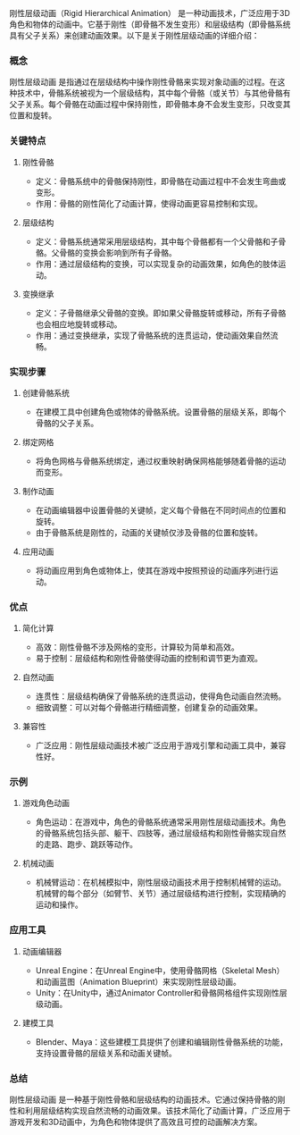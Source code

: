 刚性层级动画（Rigid Hierarchical Animation） 是一种动画技术，广泛应用于3D角色和物体的动画中。它基于刚性（即骨骼不发生变形）和层级结构（即骨骼系统具有父子关系）来创建动画效果。以下是关于刚性层级动画的详细介绍：

### 概念

刚性层级动画 是指通过在层级结构中操作刚性骨骼来实现对象动画的过程。在这种技术中，骨骼系统被视为一个层级结构，其中每个骨骼（或关节）与其他骨骼有父子关系。每个骨骼在动画过程中保持刚性，即骨骼本身不会发生变形，只改变其位置和旋转。

### 关键特点

1. 刚性骨骼
   - 定义：骨骼系统中的骨骼保持刚性，即骨骼在动画过程中不会发生弯曲或变形。
   - 作用：骨骼的刚性简化了动画计算，使得动画更容易控制和实现。

2. 层级结构
   - 定义：骨骼系统通常采用层级结构，其中每个骨骼都有一个父骨骼和子骨骼。父骨骼的变换会影响到所有子骨骼。
   - 作用：通过层级结构的变换，可以实现复杂的动画效果，如角色的肢体运动。

3. 变换继承
   - 定义：子骨骼继承父骨骼的变换。即如果父骨骼旋转或移动，所有子骨骼也会相应地旋转或移动。
   - 作用：通过变换继承，实现了骨骼系统的连贯运动，使动画效果自然流畅。

### 实现步骤

1. 创建骨骼系统
   - 在建模工具中创建角色或物体的骨骼系统。设置骨骼的层级关系，即每个骨骼的父子关系。

2. 绑定网格
   - 将角色网格与骨骼系统绑定，通过权重映射确保网格能够随着骨骼的运动而变形。

3. 制作动画
   - 在动画编辑器中设置骨骼的关键帧，定义每个骨骼在不同时间点的位置和旋转。
   - 由于骨骼系统是刚性的，动画的关键帧仅涉及骨骼的位置和旋转。

4. 应用动画
   - 将动画应用到角色或物体上，使其在游戏中按照预设的动画序列进行运动。

### 优点

1. 简化计算
   - 高效：刚性骨骼不涉及网格的变形，计算较为简单和高效。
   - 易于控制：层级结构和刚性骨骼使得动画的控制和调节更为直观。

2. 自然动画
   - 连贯性：层级结构确保了骨骼系统的连贯运动，使得角色动画自然流畅。
   - 细致调整：可以对每个骨骼进行精细调整，创建复杂的动画效果。

3. 兼容性
   - 广泛应用：刚性层级动画技术被广泛应用于游戏引擎和动画工具中，兼容性好。

### 示例

1. 游戏角色动画
   - 角色运动：在游戏中，角色的骨骼系统通常采用刚性层级动画技术。角色的骨骼系统包括头部、躯干、四肢等，通过层级结构和刚性骨骼实现自然的走路、跑步、跳跃等动作。

2. 机械动画
   - 机械臂运动：在机械模拟中，刚性层级动画技术用于控制机械臂的运动。机械臂的每个部分（如臂节、关节）通过层级结构进行控制，实现精确的运动和操作。

### 应用工具

1. 动画编辑器
   - Unreal Engine：在Unreal Engine中，使用骨骼网格（Skeletal Mesh）和动画蓝图（Animation Blueprint）来实现刚性层级动画。
   - Unity：在Unity中，通过Animator Controller和骨骼网格组件实现刚性层级动画。

2. 建模工具
   - Blender、Maya：这些建模工具提供了创建和编辑刚性骨骼系统的功能，支持设置骨骼的层级关系和动画关键帧。

### 总结

刚性层级动画 是一种基于刚性骨骼和层级结构的动画技术。它通过保持骨骼的刚性和利用层级结构实现自然流畅的动画效果。该技术简化了动画计算，广泛应用于游戏开发和3D动画中，为角色和物体提供了高效且可控的动画解决方案。